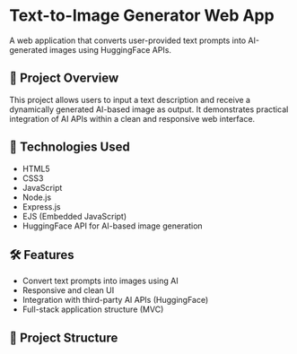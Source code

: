# Text-to-Image Generator Web App

A web application that converts user-provided text prompts into AI-generated images using HuggingFace APIs.

## 📌 Project Overview
This project allows users to input a text description and receive a dynamically generated AI-based image as output. It demonstrates practical integration of AI APIs within a clean and responsive web interface.

## 🚀 Technologies Used
- HTML5
- CSS3
- JavaScript
- Node.js
- Express.js
- EJS (Embedded JavaScript)
- HuggingFace API for AI-based image generation

## 🛠️ Features
- Convert text prompts into images using AI
- Responsive and clean UI
- Integration with third-party AI APIs (HuggingFace)
- Full-stack application structure (MVC)

## 📂 Project Structure
